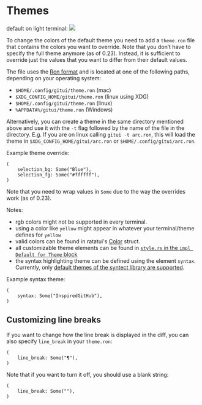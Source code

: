 # Themes

default on light terminal:
![](assets/light-theme.png)

To change the colors of the default theme you need to add a `theme.ron` file that contains the colors you want to override. Note that you don’t have to specify the full theme anymore (as of 0.23). Instead, it is sufficient to override just the values that you want to differ from their default values.

The file uses the [Ron format](https://github.com/ron-rs/ron) and is located at one of the following paths, depending on your operating system:

* `$HOME/.config/gitui/theme.ron` (mac)
* `$XDG_CONFIG_HOME/gitui/theme.ron` (linux using XDG)
* `$HOME/.config/gitui/theme.ron` (linux)
* `%APPDATA%/gitui/theme.ron` (Windows)

Alternatively, you can create a theme in the same directory mentioned above and use it with the `-t` flag followed by the name of the file in the directory. E.g. If you are on linux calling `gitui -t arc.ron`, this will load the theme in `$XDG_CONFIG_HOME/gitui/arc.ron` or `$HOME/.config/gitui/arc.ron`.

Example theme override:

```
(
    selection_bg: Some("Blue"),
    selection_fg: Some("#ffffff"),
)
```

Note that you need to wrap values in `Some` due to the way the overrides work (as of 0.23).

Notes:

* rgb colors might not be supported in every terminal.
* using a color like `yellow` might appear in whatever your terminal/theme defines for `yellow`
* valid colors can be found in ratatui's [Color](https://docs.rs/ratatui/latest/ratatui/style/enum.Color.html) struct.
* all customizable theme elements can be found in [`style.rs` in the `impl Default for Theme` block](https://github.com/gitui-org/gitui/blob/master/src/ui/style.rs#L305)
* the syntax highlighting theme can be defined using the element `syntax`. Currently, only [default themes of the syntect library are supported](https://github.com/trishume/syntect/blob/7fe13c0fd53cdfa0f9fea1aa14c5ba37f81d8b71/src/dumps.rs#L215).

Example syntax theme:
```
(
    syntax: Some("InspiredGitHub"),
)
```
## Customizing line breaks

If you want to change how the line break is displayed in the diff, you can also specify `line_break` in your `theme.ron`:

```
(
    line_break: Some("¶"),
)
```

Note that if you want to turn it off, you should use a blank string:

```
(
    line_break: Some(""),
)
```
